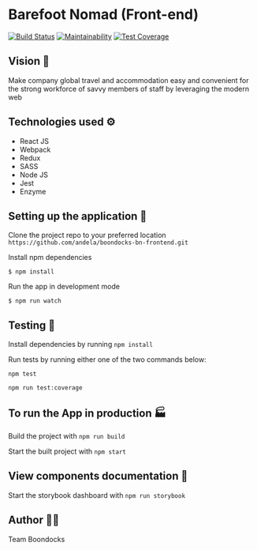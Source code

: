 # Barefoot Nomad (Front-end)
[![Build Status](https://travis-ci.org/andela/boondocks-bn-frontend.svg?branch=develop)](https://travis-ci.org/andela/boondocks-bn-frontend) [![Maintainability](https://api.codeclimate.com/v1/badges/12507ac7cc8a8b5f657e/maintainability)](https://codeclimate.com/github/andela/boondocks-bn-frontend/maintainability) [![Test Coverage](https://api.codeclimate.com/v1/badges/12507ac7cc8a8b5f657e/test_coverage)](https://codeclimate.com/github/andela/boondocks-bn-frontend/test_coverage)

## Vision :telescope:
Make company global travel and accommodation easy and convenient for the strong workforce of savvy members of staff by leveraging the modern web

## Technologies used :gear:
- React JS
- Webpack
- Redux
- SASS
- Node JS
- Jest
- Enzyme

## Setting up the application :wrench:
Clone the project repo to your preferred location
```https://github.com/andela/boondocks-bn-frontend.git```

Install npm dependencies

```$ npm install```

Run the app in development mode

```$ npm run watch```

## Testing :microscope:
Install dependencies by running ```npm install```

Run tests by running either one of the two commands below:

`npm test`

`npm run test:coverage`

## To run the App in production :factory:
Build the project with ```npm run build```

Start the built project with ```npm start```

## View components documentation :page_facing_up:
Start the storybook dashboard with ```npm run storybook```

## Author :man_artist:
Team Boondocks
